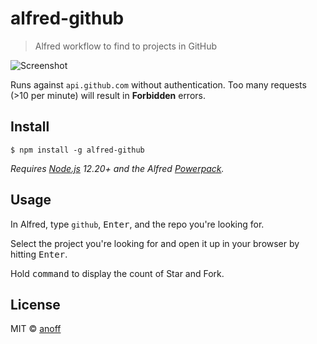 # alfred-github

> Alfred workflow to find to projects in GitHub

![Screenshot](./screenshot.png)

Runs against `api.github.com` without authentication. Too many requests (>10 per minute) will result in **Forbidden** errors.

## Install

```
$ npm install -g alfred-github
```

*Requires [Node.js](https://nodejs.org) 12.20+ and the Alfred [Powerpack](https://www.alfredapp.com/powerpack/).*


## Usage

In Alfred, type `github`, <kbd>Enter</kbd>, and the repo you're looking for.

Select the project you're looking for and open it up in your browser by hitting <kbd>Enter</kbd>.

Hold <kbd>command</kbd> to display the count of Star and Fork.

## License

MIT © [anoff](https://github.com/anoff)
